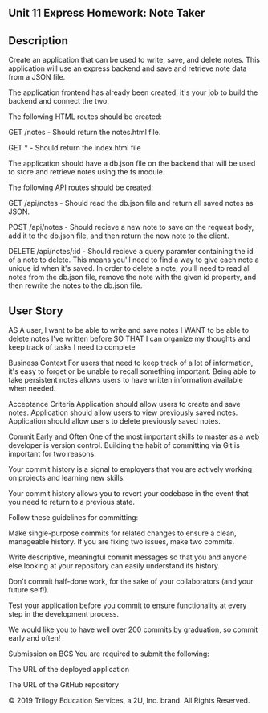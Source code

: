 ## Unit 11 Express Homework: Note Taker

## Description
Create an application that can be used to write, save, and delete notes. This application will use an express backend and save and retrieve note data from a JSON file.


The application frontend has already been created, it's your job to build the backend and connect the two.


The following HTML routes should be created:


GET /notes - Should return the notes.html file.


GET * - Should return the index.html file




The application should have a db.json file on the backend that will be used to store and retrieve notes using the fs module.


The following API routes should be created:


GET /api/notes - Should read the db.json file and return all saved notes as JSON.


POST /api/notes - Should recieve a new note to save on the request body, add it to the db.json file, and then return the new note to the client.


DELETE /api/notes/:id - Should recieve a query paramter containing the id of a note to delete. This means you'll need to find a way to give each note a unique id when it's saved. In order to delete a note, you'll need to read all notes from the db.json file, remove the note with the given id property, and then rewrite the notes to the db.json file.





## User Story
AS A user, I want to be able to write and save notes
I WANT to be able to delete notes I've written before
SO THAT I can organize my thoughts and keep track of tasks I need to complete

Business Context
For users that need to keep track of a lot of information, it's easy to forget or be unable to recall something important. Being able to take persistent notes allows users to have written information available when needed.

Acceptance Criteria
Application should allow users to create and save notes.
Application should allow users to view previously saved notes.
Application should allow users to delete previously saved notes.


Commit Early and Often
One of the most important skills to master as a web developer is version control. Building the habit of committing via Git is important for two reasons:


Your commit history is a signal to employers that you are actively working on projects and learning new skills.


Your commit history allows you to revert your codebase in the event that you need to return to a previous state.


Follow these guidelines for committing:


Make single-purpose commits for related changes to ensure a clean, manageable history. If you are fixing two issues, make two commits.


Write descriptive, meaningful commit messages so that you and anyone else looking at your repository can easily understand its history.


Don't commit half-done work, for the sake of your collaborators (and your future self!).


Test your application before you commit to ensure functionality at every step in the development process.


We would like you to have well over 200 commits by graduation, so commit early and often!

Submission on BCS
You are required to submit the following:


The URL of the deployed application


The URL of the GitHub repository



© 2019 Trilogy Education Services, a 2U, Inc. brand. All Rights Reserved.
